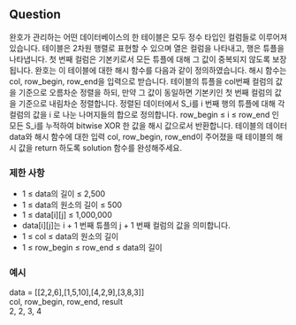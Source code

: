 ## Question   
완호가 관리하는 어떤 데이터베이스의 한 테이블은 모두 정수 타입인 컬럼들로 이루어져 있습니다. 테이블은 2차원 행렬로 표현할 수 있으며 열은 컬럼을 나타내고, 행은 튜플을 나타냅니다.
첫 번째 컬럼은 기본키로서 모든 튜플에 대해 그 값이 중복되지 않도록 보장됩니다. 완호는 이 테이블에 대한 해시 함수를 다음과 같이 정의하였습니다.
해시 함수는 col, row_begin, row_end을 입력으로 받습니다.
테이블의 튜플을 col번째 컬럼의 값을 기준으로 오름차순 정렬을 하되, 만약 그 값이 동일하면 기본키인 첫 번째 컬럼의 값을 기준으로 내림차순 정렬합니다.
정렬된 데이터에서 S_i를 i 번째 행의 튜플에 대해 각 컬럼의 값을 i 로 나눈 나머지들의 합으로 정의합니다.
row_begin ≤ i ≤ row_end 인 모든 S_i를 누적하여 bitwise XOR 한 값을 해시 값으로서 반환합니다.
테이블의 데이터 data와 해시 함수에 대한 입력 col, row_begin, row_end이 주어졌을 때 테이블의 해시 값을 return 하도록 solution 함수를 완성해주세요.   
### 제한 사항   
* 1 ≤ data의 길이 ≤ 2,500
* 1 ≤ data의 원소의 길이 ≤ 500
* 1 ≤ data[i][j] ≤ 1,000,000
* data[i][j]는 i + 1 번째 튜플의 j + 1 번째 컬럼의 값을 의미합니다.
* 1 ≤ col ≤ data의 원소의 길이
* 1 ≤ row_begin ≤ row_end ≤ data의 길이

### 예시
data = [[2,2,6],[1,5,10],[4,2,9],[3,8,3]]   
col, row_begin, row_end, result   
2, 2, 3, 4   
